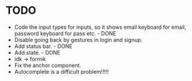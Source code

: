 # TODO
- Code the input types for inputs, so it shows email 
    keyboard for email, password keyboard 
    for pass etc. - DONE
- Disable going back by gestures in login and signup.
- Add status bar. - DONE
- Add state. - DONE
- idk -> formik
- Fix the anchor component.
- Autocomplete is a difficult problem!!!!!